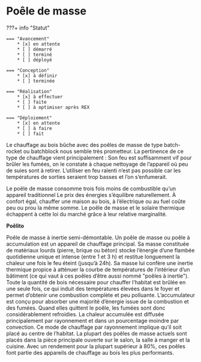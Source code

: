 # Poêle de masse

???+ info "Statut"

    === "Avancement"
        * [x] en attente
        * [ ] démarré
        * [ ] terminé
        * [ ] déployé

    === "Conception"
        * [x] à définir
        * [ ] terminée

    === "Réalisation"
        * [x] à effectuer
        * [ ] faite
        * [ ] à optimiser après REX

    === "Déploiement"
        * [x] en attente
        * [ ] à faire
        * [ ] fait

Le chauffage au bois bûche avec des poêles de masse de type batch-rocket ou batchblock nous semble très prometteur. La pertinence de ce type de chauffage vient principalement : Son feu est suffisamment vif pour brûler les fumées, on le constate à chaque nettoyage de l’appareil où peu de suies sont à retirer. L’utiliser en feu ralenti n’est pas possible car les températures de sorties seraient trop basses et l’on s’enfumerait.

Le poêle de masse consomme trois fois moins de combustible qu’un appareil traditionnel
Le prix des énergies s’équilibre naturellement. À confort égal, chauffer une maison au bois, à l’électrique ou au fuel coûte peu ou prou la même somme. Le poêle de masse et le solaire thermique échappent à cette loi du marché grâce à leur relative marginalité.


**Poêlito**

Poêle de masse à inertie semi-démontable. Un poêle de masse ou poêle à accumulation est un appareil de chauffage principal. Sa masse constituée de matériaux lourds (pierre, brique ou béton) stocke l’énergie d’une flambée quotidienne unique et intense (entre 1 et 3 h) et restitue longuement la chaleur une fois le feu éteint (jusqu’à 24h). Sa masse lui confère une inertie thermique propice à atténuer la courbe de températures de l’intérieur d’un bâtiment (ce qui vaut à ces poêles d’être aussi nommé "poêles à inertie"). Toute la quantité de bois nécessaire pour chauffer l’habitat est brûlée en une seule fois, ce qui induit des températures élevées dans le foyer et permet d’obtenir une combustion complète et peu polluante. L’accumulateur est conçu pour absorber une majorité d’énergie issue de la combustion et des fumées. Quand elles quittent le poêle, les fumées sont donc considérablement refroidies. La chaleur accumulée est diffusée principalement par rayonnement et dans un pourcentage moindre par convection. Ce mode de chauffage par rayonnement implique qu’il soit placé au centre de l’habitat. La plupart des poêles de masse actuels sont placés dans la pièce principale ouverte sur le salon, la salle à manger et la cuisine. Avec un rendement pour la plupart supérieur à 80%, ces poêles font partie des appareils de chauffage au bois les plus performants.